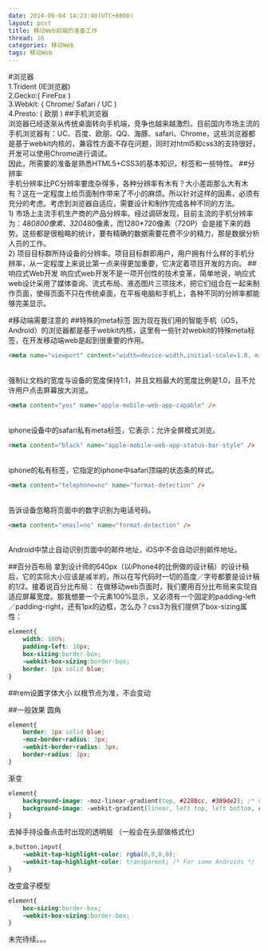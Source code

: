 ```yaml
---
date: 2014-06-04 14:23:40(UTC+0800)
layout: post
title: 移动Web前端的准备工作
thread: 16
categories: 移动Web
tags: 移动Web
---
```


#浏览器
<br/>1.Trident (IE浏览器) 
<br/>2.Gecko:( FireFox )
<br/>3.Webkit: ( Chrome/ Safari / UC )
<br/>4.Presto: ( 欧朋 )
##手机浏览器
<br/>浏览器已经逐渐从传统桌面转向手机端，竞争也越来越激烈。目前国内市场主流的手机浏览器有：UC、百度、欧朋、QQ、海豚、safari、Chrome，这些浏览器都是基于webkit内核的，兼容性方面不存在问题，同时对html5和css3的支持很好，开发可以使用Chrome进行调试。
<br/>因此，所需要的准备是熟悉HTML5+CSS3的基本知识，标签和一些特性。
##分辨率
<br/>手机分辨率比PC分辨率要庞杂得多，各种分辨率有木有？大小差距那么大有木有？这在一定程度上给页面制作带来了不小的麻烦。所以针对这样的因素，必须有充分的考虑。考虑到浏览器自适应，需要设计和制作完成各种不同的方法。
<br/>1) 市场上主流手机生产商的产品分辨率。经过调研发现，目前主流的手机分辨率为：480*800像素、320*480像素，而1280*720像素（720P）会是接下来的趋势。这些都是很粗略的统计，要有精确的数据需要花费不少的精力，那是数据分析人员的工作。
<br/>2) 项目目标群所持设备的分辨率。项目目标群即用户，用户拥有什么样的手机分辨率，从一定程度上来说比第一点来得更加重要，它决定着项目开发的方向。
##响应式Web开发
响应式web开发不是一项开创性的技术变革，简单地说，响应式web设计采用了媒体查询、流式布局、液态图片三项技术，把它们组合在一起来制作页面，使得页面不只在传统桌面，在平板电脑和手机上，各种不同的分辨率都能够完美显示。

#移动端需要注意的
##特殊的meta标签
因为现在我们用的智能手机（iOS，Android）的浏览器都是基于webkit内核，这里有一些针对webkit的特殊meta标签，在开发移动端web是起到很重要的作用。

```html
<meta name="viewport" content="width=device-width,initial-scale=1.0, minimum-scale=1.0, maximum-scale=1.0, user-scalable=no"/>
```

<br/>强制让文档的宽度与设备的宽度保持1:1，并且文档最大的宽度比例是1.0，且不允许用户点击屏幕放大浏览。

```html
<meta content="yes" name="apple-mobile-web-app-capable" />
```

<br/>iphone设备中的safari私有meta标签，它表示：允许全屏模式浏览。

```html
<meta content="black" name="apple-mobile-web-app-status-bar-style" />
```

<br/>iphone的私有标签，它指定的iphone中safari顶端的状态条的样式。

```html
<meta content="telephone=no" name="format-detection" />
```

<br/>告诉设备忽略将页面中的数字识别为电话号码。

```html
<meta content="email=no" name="format-detection" />
```

<br/>Android中禁止自动识别页面中的邮件地址，iOS中不会自动识别邮件地址。

##百分百布局
拿到设计师的640px（以iPhone4的比例做的设计稿）的设计稿后，它的实际大小应该是减半的，所以在写代码时一切的高度／字号都要是设计稿的1/2。接着说百分比布局：
在做移动web页面时，我们要用百分比布局来实现自适应屏幕宽度。那我想要一个元素100%显示，又必须有一个固定的padding-left／padding-right，还有1px的边框，怎么办？css3为我们提供了box-sizing属性：

```css
element{
    width: 100%;
    padding-left: 10px;
    box-sizing:border-box;
    -webkit-box-sizing:border-box;
    border: 1px solid blue;
}
```

##rem设置字体大小
以根节点为准，不会变动

##一般效果
圆角

```css
element{
    border: 1px solid blue;
    -moz-border-radius: 3px;
    -webkit-border-radius: 3px;
    border-radius: 3px;
}
```

渐变

```css
element{
    background-image: -moz-linear-gradient(top, #2288cc, #389de2); /* Firefox */
    background-image: -webkit-gradient(linear, left top, left bottom, color-stop(0, #389de2), color-stop(1, #2288cc)); /* Saf4+, Chrome */
}
```

去掉手持设备点击时出现的透明层 （一般会在头部做格式化）

```css
a,button,input{
    -webkit-tap-highlight-color: rgba(0,0,0,0);
    -webkit-tap-highlight-color: transparent; /* For some Androids */
}
```

改变盒子模型

```css
element{
    box-sizing:border-box;
    -webkit-box-sizing:border-box;
}
```

未完待续。。。